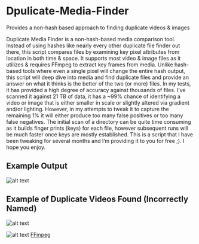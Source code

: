 # Dpulicate-Media-Finder
Provides a non-hash based approach to finding duplicate videos &amp; images

Duplicate Media Finder is a non-hash-based media comparison tool. Instead of using hashes like nearly every other duplicate file finder out there, this script compares files by examining key pixel attributes from location in both time & space. It supports most video & image files as it utilizes & requires FFmpeg to extract key frames from media. Unlike hash-based tools where even a single pixel will change the entire hash output, this script will deep dive into media and find duplicate files and provide an answer on what it thinks is the better of the two (or more) files. In my tests, it has provided a high degree of accuracy against thousands of files. I’ve scanned it against 21 TB of data, it has a ~99% chance of identifying a video or image that is either smaller in scale or slightly altered via gradient and/or lighting. However, in my attempts to tweak it to capture the remaining 1% it will either produce too many false positives or too many false negatives. The initial scan of a directory can be quite time consuming as it builds finger prints (keys) for each file, however subsequent runs will be much faster once keys are mostly established. This is a script that I have been tweaking for several months and I’m providing it to you for free ;). I hope you enjoy. 


## Example Output
![alt text](https://github.com/Jukari2003/Duplicate-Media-Finder/blob/main/Documentation/Example%20Output.png?raw=true)




## Example of Duplicate Videos Found (Incorrectly Named) 
![alt text](https://github.com/Jukari2003/Duplicate-Media-Finder/blob/main/Documentation/Duplicate%20Videos%20Example.png)

![alt text](https://github.com/Jukari2003/Duplicate-Media-Finder/blob/main/Documentation/How%20it%20works.png)
[FFmpeg](https://www.ffmpeg.org/download.html) 
